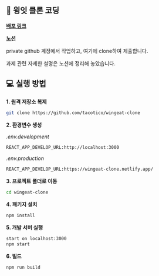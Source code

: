 ## 🍱 윙잇 클론 코딩

[**배포 링크**](https://wingeat-clone.netlify.app/)

[**노션**](https://tech-hoon.notion.site/bdc9facbd14c4bacb609b43b15cd23e3)

private github 계정에서 작업하고, 여기에 clone하여 제출합니다.

과제 관련 자세한 설명은 노션에 정리해 놓았습니다.


## 💻 실행 방법

**1. 원격 저장소 복제**

```bash
git clone https://github.com/tacotico/wingeat-clone
```

**2. 환경변수 생성**

*.env.development*
```bash
REACT_APP_DEVELOP_URL:http://localhost:3000
```

*.env.production*
```bash
REACT_APP_DEVELOP_URL:https://wingeat-clone.netlify.app/
```

**3. 프로젝트 폴더로 이동**

```bash
cd wingeat-clone
```

**4. 패키지 설치**

```bash
npm install
```

**5. 개발 서버 실행**

```bash
start on localhost:3000
npm start
```

**6. 빌드**

```bash
npm run build
```

